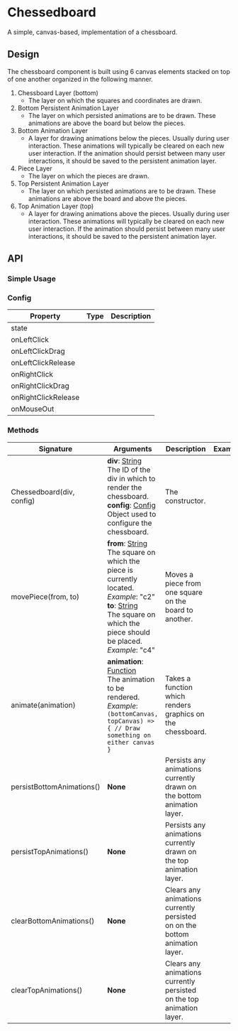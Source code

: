 # Chessedboard
A simple, canvas-based, implementation of a chessboard.

## Design
The chessboard component is built using 6 canvas elements stacked on top of one another organized in the following manner.

1. Chessboard Layer (bottom)
    * The layer on which the squares and coordinates are drawn.
2. Bottom Persistent Animation Layer
    * The layer on which persisted animations are to be drawn. These animations are above the board but below the pieces.
3. Bottom Animation Layer
    * A layer for drawing animations below the pieces. Usually during user interaction. These animations will typically be cleared on each new user interaction. If the animation should persist between many user interactions, it should be saved to the persistent animation layer.
4. Piece Layer
    * The layer on which the pieces are drawn.
5. Top Persistent Animation Layer
    * The layer on which persisted animations are to be drawn. These animations are above the board and above the pieces.
6. Top Animation Layer (top)
    * A layer for drawing animations above the pieces. Usually during user interaction. These animations will typically be cleared on each new user interaction. If the animation should persist between many user interactions, it should be saved to the persistent animation layer.

## API

### Simple Usage

### Config
| **Property** | **Type**  | **Description** |
|--|--|--|
| state |||
| onLeftClick |||
| onLeftClickDrag |||
| onLeftClickRelease |||
| onRightClick |||
| onRightClickDrag |||
| onRightClickRelease |||
| onMouseOut |||

### Methods

| **Signature** | **Arguments** | **Description** | **Example** |
|--|--|--|--|
| Chessedboard(div, config) | **div**: [String](https://developer.mozilla.org/en-US/docs/Web/JavaScript/Reference/Global_Objects/String)<br>The ID of the div in which to render the chessboard.<br>**config**: [Config](#Config)<br>Object used to configure the chessboard.| The constructor. |
| movePiece(from, to)| **from**: [String](https://developer.mozilla.org/en-US/docs/Web/JavaScript/Reference/Global_Objects/String)<br>The square on which the piece is currently located. _Example_: "c2"<br>**to**: [String](https://developer.mozilla.org/en-US/docs/Web/JavaScript/Reference/Global_Objects/String)<br>The square on which the piece should be placed. _Example_: "c4"| Moves a piece from one square on the board to another.||
| animate(animation) | **animation**: [Function](https://developer.mozilla.org/en-US/docs/Web/JavaScript/Reference/Functions)<br>The animation to be rendered. _Example_:<br> `(bottomCanvas, topCanvas) => { // Draw something on either canvas }`| Takes a function which renders graphics on the chessboard. |
|persistBottomAnimations()| **None** | Persists any animations currently drawn on the bottom animation layer. ||
|persistTopAnimations()| **None** | Persists any animations currently drawn on the top animation layer.||
|clearBottomAnimations()| **None** | Clears any animations currently persisted on on the bottom animation layer.||
|clearTopAnimations()| **None** | Clears any animations currently persisted on the top animation layer.||

